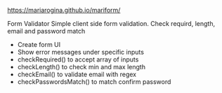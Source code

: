 https://mariarogina.github.io/mariform/


Form Validator 
Simple client side form validation. Check requird, length, email and password match

- Create form UI
- Show error messages under specific inputs
- checkRequired() to accept array of inputs
- checkLength() to check min and max length
- checkEmail() to validate email with regex
- checkPasswordsMatch() to match confirm password
